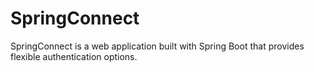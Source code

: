 # SpringConnect
SpringConnect is a web application built with Spring Boot that provides flexible authentication options.

